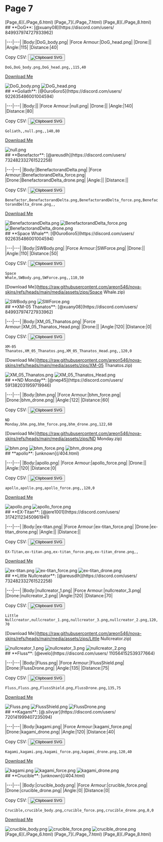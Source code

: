 # Page 7

<section class="nav">
[Page_6](./Page_6.html)
[Page_7](./Page_7.html)
[Page_8](./Page_8.html)
</section>
<section class='skins'>
<section class='skin'>
## **DoG**:
[@xuany08](https://discord.com/users/ 849937974727933962)


|---|---|
|Body:|DoG_body.png|
|Force Armour:|DoG_head.png|
|Drone:||
|Angle:|115|
|Distance:|40|

Copy CSV: <button class='copier' csv='DoG,DoG_body.png,DoG_head.png,,115,40'><img src='/static/svg/copy.svg' alt='Clipboard SVG'></img></button>

<code class='csv'>DoG,DoG_body.png,DoG_head.png,,115,40</code>

[Download Me](https://raw.githubusercontent.com/areon546/nova-skins/refs/heads/main/media/assets/zips/DoG.zip)

<section class='media'>
<img src='https://raw.githubusercontent.com/areon546/nova-skins/refs/heads/main/media/custom_skins/DoG_body.png' alt='DoG_body.png' class='body'></img>
<img src='https://raw.githubusercontent.com/areon546/nova-skins/refs/heads/main/media/custom_skins/DoG_head.png' alt='DoG_head.png' class='force'></img>

</section>
</section>
<section class='skin'>
## **Goliath**:
[@0uro6oro5](https://discord.com/users/ 922635486001004594)


|---|---|
|Body:||
|Force Armour:|null.png|
|Drone:||
|Angle:|140|
|Distance:|80|

Copy CSV: <button class='copier' csv='Goliath,,null.png,,140,80'><img src='/static/svg/copy.svg' alt='Clipboard SVG'></img></button>

<code class='csv'>Goliath,,null.png,,140,80</code>

[Download Me](https://raw.githubusercontent.com/areon546/nova-skins/refs/heads/main/media/assets/zips/Goliath.zip)

<section class='media'>
<img src='https://raw.githubusercontent.com/areon546/nova-skins/refs/heads/main/media/custom_skins/null.png' alt='null.png' class='force'></img>

</section>
</section>
<section class='skin'>
## **Benefactor**:
[@areusdlh](https://discord.com/users/ 732482332761522258)


|---|---|
|Body:|BenefactorandDelta.png|
|Force Armour:|BenefactorandDelta_force.png|
|Drone:|BenefactorandDelta_drone.png|
|Angle:||
|Distance:||

Copy CSV: <button class='copier' csv='Benefactor,BenefactorandDelta.png,BenefactorandDelta_force.png,BenefactorandDelta_drone.png,,'><img src='/static/svg/copy.svg' alt='Clipboard SVG'></img></button>

<code class='csv'>Benefactor,BenefactorandDelta.png,BenefactorandDelta_force.png,BenefactorandDelta_drone.png,,</code>

[Download Me](https://raw.githubusercontent.com/areon546/nova-skins/refs/heads/main/media/assets/zips/Benefactor.zip)

<section class='media'>
<img src='https://raw.githubusercontent.com/areon546/nova-skins/refs/heads/main/media/custom_skins/BenefactorandDelta.png' alt='BenefactorandDelta.png' class='body'></img>
<img src='https://raw.githubusercontent.com/areon546/nova-skins/refs/heads/main/media/custom_skins/BenefactorandDelta_force.png' alt='BenefactorandDelta_force.png' class='force'></img>
<img src='https://raw.githubusercontent.com/areon546/nova-skins/refs/heads/main/media/custom_skins/BenefactorandDelta_drone.png' alt='BenefactorandDelta_drone.png' class='drone'></img>

</section>
</section>
<section class='skin'>
## **Space Whale**:
[@0uro6oro5](https://discord.com/users/ 922635486001004594)


|---|---|
|Body:|SWBody.png|
|Force Armour:|SWForce.png|
|Drone:||
|Angle:|110|
|Distance:|50|

Copy CSV: <button class='copier' csv='Space Whale,SWBody.png,SWForce.png,,110,50'><img src='/static/svg/copy.svg' alt='Clipboard SVG'></img></button>

<code class='csv'>Space Whale,SWBody.png,SWForce.png,,110,50</code>

[Download Me](https://raw.githubusercontent.com/areon546/nova-skins/refs/heads/main/media/assets/zips/Space Whale.zip)

<section class='media'>
<img src='https://raw.githubusercontent.com/areon546/nova-skins/refs/heads/main/media/custom_skins/SWBody.png' alt='SWBody.png' class='body'></img>
<img src='https://raw.githubusercontent.com/areon546/nova-skins/refs/heads/main/media/custom_skins/SWForce.png' alt='SWForce.png' class='force'></img>

</section>
</section>
<section class='skin'>
## **XM-05 Thanatos**:
[@xuany08](https://discord.com/users/ 849937974727933962)


|---|---|
|Body:|XM_05_Thanatos.png|
|Force Armour:|XM_05_Thanatos_Head.png|
|Drone:||
|Angle:|120|
|Distance:|0|

Copy CSV: <button class='copier' csv='XM-05 Thanatos,XM_05_Thanatos.png,XM_05_Thanatos_Head.png,,120,0'><img src='/static/svg/copy.svg' alt='Clipboard SVG'></img></button>

<code class='csv'>XM-05 Thanatos,XM_05_Thanatos.png,XM_05_Thanatos_Head.png,,120,0</code>

[Download Me](https://raw.githubusercontent.com/areon546/nova-skins/refs/heads/main/media/assets/zips/XM-05 Thanatos.zip)

<section class='media'>
<img src='https://raw.githubusercontent.com/areon546/nova-skins/refs/heads/main/media/custom_skins/XM_05_Thanatos.png' alt='XM_05_Thanatos.png' class='body'></img>
<img src='https://raw.githubusercontent.com/areon546/nova-skins/refs/heads/main/media/custom_skins/XM_05_Thanatos_Head.png' alt='XM_05_Thanatos_Head.png' class='force'></img>

</section>
</section>
<section class='skin'>
## **ND Monday**:
[@nep45](https://discord.com/users/ 591382031959719946)


|---|---|
|Body:|bhm.png|
|Force Armour:|bhm_force.png|
|Drone:|bhm_drone.png|
|Angle:|122|
|Distance:|60|

Copy CSV: <button class='copier' csv='ND Monday,bhm.png,bhm_force.png,bhm_drone.png,122,60'><img src='/static/svg/copy.svg' alt='Clipboard SVG'></img></button>

<code class='csv'>ND Monday,bhm.png,bhm_force.png,bhm_drone.png,122,60</code>

[Download Me](https://raw.githubusercontent.com/areon546/nova-skins/refs/heads/main/media/assets/zips/ND Monday.zip)

<section class='media'>
<img src='https://raw.githubusercontent.com/areon546/nova-skins/refs/heads/main/media/custom_skins/bhm.png' alt='bhm.png' class='body'></img>
<img src='https://raw.githubusercontent.com/areon546/nova-skins/refs/heads/main/media/custom_skins/bhm_force.png' alt='bhm_force.png' class='force'></img>
<img src='https://raw.githubusercontent.com/areon546/nova-skins/refs/heads/main/media/custom_skins/bhm_drone.png' alt='bhm_drone.png' class='drone'></img>

</section>
</section>
<section class='skin'>
## **apollo**:
[unknown](/404.html)


|---|---|
|Body:|apollo.png|
|Force Armour:|apollo_force.png|
|Drone:||
|Angle:|120|
|Distance:|0|

Copy CSV: <button class='copier' csv='apollo,apollo.png,apollo_force.png,,120,0'><img src='/static/svg/copy.svg' alt='Clipboard SVG'></img></button>

<code class='csv'>apollo,apollo.png,apollo_force.png,,120,0</code>

[Download Me](https://raw.githubusercontent.com/areon546/nova-skins/refs/heads/main/media/assets/zips/apollo.zip)

<section class='media'>
<img src='https://raw.githubusercontent.com/areon546/nova-skins/refs/heads/main/media/custom_skins/apollo.png' alt='apollo.png' class='body'></img>
<img src='https://raw.githubusercontent.com/areon546/nova-skins/refs/heads/main/media/custom_skins/apollo_force.png' alt='apollo_force.png' class='force'></img>

</section>
</section>
<section class='skin'>
## **EX-Titan**:
[@jere1001](https://discord.com/users/ 317421123450961941)


|---|---|
|Body:|ex-titan.png|
|Force Armour:|ex-titan_force.png|
|Drone:|ex-titan_drone.png|
|Angle:||
|Distance:||

Copy CSV: <button class='copier' csv='EX-Titan,ex-titan.png,ex-titan_force.png,ex-titan_drone.png,,'><img src='/static/svg/copy.svg' alt='Clipboard SVG'></img></button>

<code class='csv'>EX-Titan,ex-titan.png,ex-titan_force.png,ex-titan_drone.png,,</code>

[Download Me](https://raw.githubusercontent.com/areon546/nova-skins/refs/heads/main/media/assets/zips/EX-Titan.zip)

<section class='media'>
<img src='https://raw.githubusercontent.com/areon546/nova-skins/refs/heads/main/media/custom_skins/ex-titan.png' alt='ex-titan.png' class='body'></img>
<img src='https://raw.githubusercontent.com/areon546/nova-skins/refs/heads/main/media/custom_skins/ex-titan_force.png' alt='ex-titan_force.png' class='force'></img>
<img src='https://raw.githubusercontent.com/areon546/nova-skins/refs/heads/main/media/custom_skins/ex-titan_drone.png' alt='ex-titan_drone.png' class='drone'></img>

</section>
</section>
<section class='skin'>
## **Little Nullcreator**:
[@areusdlh](https://discord.com/users/ 732482332761522258)


|---|---|
|Body:|nullcreator_1.png|
|Force Armour:|nullcreator_3.png|
|Drone:|nullcreator_2.png|
|Angle:|120|
|Distance:|70|

Copy CSV: <button class='copier' csv='Little Nullcreator,nullcreator_1.png,nullcreator_3.png,nullcreator_2.png,120,70'><img src='/static/svg/copy.svg' alt='Clipboard SVG'></img></button>

<code class='csv'>Little Nullcreator,nullcreator_1.png,nullcreator_3.png,nullcreator_2.png,120,70</code>

[Download Me](https://raw.githubusercontent.com/areon546/nova-skins/refs/heads/main/media/assets/zips/Little Nullcreator.zip)

<section class='media'>
<img src='https://raw.githubusercontent.com/areon546/nova-skins/refs/heads/main/media/custom_skins/nullcreator_1.png' alt='nullcreator_1.png' class='body'></img>
<img src='https://raw.githubusercontent.com/areon546/nova-skins/refs/heads/main/media/custom_skins/nullcreator_3.png' alt='nullcreator_3.png' class='force'></img>
<img src='https://raw.githubusercontent.com/areon546/nova-skins/refs/heads/main/media/custom_skins/nullcreator_2.png' alt='nullcreator_2.png' class='drone'></img>

</section>
</section>
<section class='skin'>
## **Fluss**:
[@evelo](https://discord.com/users/ 110564152539377664)


|---|---|
|Body:|Fluss.png|
|Force Armour:|FlussShield.png|
|Drone:|FlussDrone.png|
|Angle:|135|
|Distance:|75|

Copy CSV: <button class='copier' csv='Fluss,Fluss.png,FlussShield.png,FlussDrone.png,135,75'><img src='/static/svg/copy.svg' alt='Clipboard SVG'></img></button>

<code class='csv'>Fluss,Fluss.png,FlussShield.png,FlussDrone.png,135,75</code>

[Download Me](https://raw.githubusercontent.com/areon546/nova-skins/refs/heads/main/media/assets/zips/Fluss.zip)

<section class='media'>
<img src='https://raw.githubusercontent.com/areon546/nova-skins/refs/heads/main/media/custom_skins/Fluss.png' alt='Fluss.png' class='body'></img>
<img src='https://raw.githubusercontent.com/areon546/nova-skins/refs/heads/main/media/custom_skins/FlussShield.png' alt='FlussShield.png' class='force'></img>
<img src='https://raw.githubusercontent.com/areon546/nova-skins/refs/heads/main/media/custom_skins/FlussDrone.png' alt='FlussDrone.png' class='drone'></img>

</section>
</section>
<section class='skin'>
## **Kagami**:
[@.silvyar](https://discord.com/users/ 720141999407235094)


|---|---|
|Body:|kagami.png|
|Force Armour:|kagami_force.png|
|Drone:|kagami_drone.png|
|Angle:|120|
|Distance:|40|

Copy CSV: <button class='copier' csv='Kagami,kagami.png,kagami_force.png,kagami_drone.png,120,40'><img src='/static/svg/copy.svg' alt='Clipboard SVG'></img></button>

<code class='csv'>Kagami,kagami.png,kagami_force.png,kagami_drone.png,120,40</code>

[Download Me](https://raw.githubusercontent.com/areon546/nova-skins/refs/heads/main/media/assets/zips/Kagami.zip)

<section class='media'>
<img src='https://raw.githubusercontent.com/areon546/nova-skins/refs/heads/main/media/custom_skins/kagami.png' alt='kagami.png' class='body'></img>
<img src='https://raw.githubusercontent.com/areon546/nova-skins/refs/heads/main/media/custom_skins/kagami_force.png' alt='kagami_force.png' class='force'></img>
<img src='https://raw.githubusercontent.com/areon546/nova-skins/refs/heads/main/media/custom_skins/kagami_drone.png' alt='kagami_drone.png' class='drone'></img>

</section>
</section>
<section class='skin'>
## **Crucible**:
[unknown](/404.html)


|---|---|
|Body:|crucible_body.png|
|Force Armour:|crucible_force.png|
|Drone:|crucible_drone.png|
|Angle:|0|
|Distance:|0|

Copy CSV: <button class='copier' csv='Crucible,crucible_body.png,crucible_force.png,crucible_drone.png,0,0'><img src='/static/svg/copy.svg' alt='Clipboard SVG'></img></button>

<code class='csv'>Crucible,crucible_body.png,crucible_force.png,crucible_drone.png,0,0</code>

[Download Me](https://raw.githubusercontent.com/areon546/nova-skins/refs/heads/main/media/assets/zips/Crucible.zip)

<section class='media'>
<img src='https://raw.githubusercontent.com/areon546/nova-skins/refs/heads/main/media/custom_skins/crucible_body.png' alt='crucible_body.png' class='body'></img>
<img src='https://raw.githubusercontent.com/areon546/nova-skins/refs/heads/main/media/custom_skins/crucible_force.png' alt='crucible_force.png' class='force'></img>
<img src='https://raw.githubusercontent.com/areon546/nova-skins/refs/heads/main/media/custom_skins/crucible_drone.png' alt='crucible_drone.png' class='drone'></img>

</section>
</section>
</section
<section class="nav">
[Page_6](./Page_6.html)
[Page_7](./Page_7.html)
[Page_8](./Page_8.html)
</section>